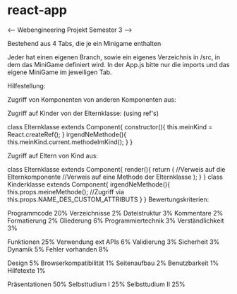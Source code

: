 # react-app

<--     Webengineering Projekt Semester 3    -->

Bestehend aus 4 Tabs, die je ein Minigame enthalten

Jeder hat einen eigenen Branch, sowie ein eigenes Verzeichnis in /src, in dem das MiniGame definiert wird. 
In der App.js bitte nur die imports und das eigene MiniGame im jeweiligen Tab.

Hilfestellung:

Zugriff von Komponenten von anderen Komponenten aus:

Zugriff auf Kinder von der Elternklasse:   (using ref's)


class Elternklasse extends Component{
  constructor(){
    this.meinKind = React.createRef();
  }
  irgendNeMethode(){
    this.meinKind.current.methodeImKind();
  }
}

Zugriff auf Eltern von Kind aus:


class Elternklasse extends Component{
  render(){
    return (
      <meinKind ich={this} /> //Verweis auf die Elternkomponente
      <meinKind meineMethode={this.meineMethode} /> //Verweis auf eine Methode der Elternklasse
    );
  }
}
class Kinderklasse extends Component{
  irgendNeMethode(){
     this.props.meineMethode();    //Zugriff via this.props.NAME_DES_CUSTOM_ATTRIBUTS
  }
}
Bewertungskriterien:

Programmcode		20%
Verzeichnisse			2%
Dateistruktur			3%
Kommentare			2%
Formatierung			2%
Gliederung			6%
Programmiertechnik	3%
Verständlichkeit		3%


Funktionen			25%
Verwendung ext APIs	6%
Validierung			3%
Sicherheit			3%
Dynamik				5%
Fehler vorhanden		8%


Design				5%
Browserkompatibilität	1%
Seitenaufbau			2%
Benutzbarkeit			1%
Hilfetexte				1%


Präsentationen		50%
Selbsttudium I			25%
Selbsttudium II		25%

